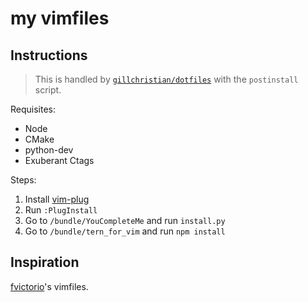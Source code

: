 # my vimfiles

## Instructions

> This is handled by [`gillchristian/dotfiles`](https://github.com/gillchristian/dotfiles) with the `postinstall` script.

Requisites:

* Node
* CMake
* python-dev
* Exuberant Ctags

Steps:

1. Install [vim-plug](https://github.com/junegunn/vim-plug)
2. Run `:PlugInstall`
3. Go to `/bundle/YouCompleteMe` and run `install.py`
4. Go to `/bundle/tern_for_vim` and run `npm install`

## Inspiration

[fvictorio](https://github.com/fvictorio)'s vimfiles.

